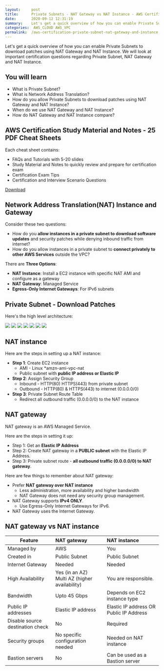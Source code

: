 ```yaml
---
layout:     post
title:      Private Subnets - NAT Gateway vs NAT Instance - AWS Certification Cheat Sheet
date:       2020-09-12 12:31:19
summary:    Let's get a quick overview of how you can enable Private Subnets to download patches using NAT Gateway and NAT Instance. We will look at important certification questions regarding Private Subnet, NAT Gateway and NAT Instance. 
categories:  AWS_CLOUD AWS_VPC
permalink:  /aws-certification-private-subnet-nat-gateway-and-instance
---
```


Let's get a quick overview of how you can enable Private Subnets to download patches using NAT Gateway and NAT Instance. We will look at important certification questions regarding Private Subnet, NAT Gateway and NAT Instance.

## You will learn
- What is Private Subnet?
- What is Network Address Translation?
- How do you allow Private Subnets to download patches using NAT Gateway and NAT Instance?
- When do we use NAT Gateway and NAT Instance?
- How do NAT Gateway and NAT Instance compare?

## AWS Certification Study Material and Notes - 25 PDF Cheat Sheets

Each cheat sheet contains:
- FAQs and Tutorials with 5-20 slides
- Study Material and Notes to quickly review and prepare for certification exam
- Certification Exam Tips
- Certification and Interview Scenario Questions

<div>
 <a href="https://links.in28minutes.com/cloud-in28minutes-teachable-free-link" target="_blank" class="button instagram">Download</a>
</div>


## Network Address Translation(NAT) Instance and Gateway
Consider these two questions:
- How do you **allow instances in a private subnet to download software updates** and security patches while denying inbound traffic from internet?
- How do you allow instances in a private subnet to **connect privately to other AWS Services** outside the VPC?

There are **Three Options**:
- **NAT Instance**: Install a EC2 instance with specific NAT AMI and configure as a gateway
- **NAT Gateway**: Managed Service
- **Egress-Only Internet Gateways**: For IPv6 subnets

## Private Subnet - Download Patches

Here's the high level architecture:

![](/images/aws/00-icons/ec2.png) 
![](/images/arrow.png) 
![](/images/aws/00-icons/natgateway.png) 
![](/images/arrow.png) 
![](/images/aws/00-icons/internetgateway.png) 
![](/images/arrow.png) 
![](/images/aws/00-icons/internet.png) 

## NAT instance

Here are the steps in setting up a NAT instance:
- **Step 1**: Create EC2 instance
	- AMI - Linux *amzn-ami-vpc-nat
	- Public subnet with **public IP address or Elastic IP**
- **Step 2**: Assign Security Group
	- Inbound - HTTP(80) HTTPS(443) from private subnet
	- Outbound - HTTP(80) & HTTPS(443) to internet (0.0.0.0/0)
- **Step 3**: Private Subnet Route Table
	- Redirect all outbound traffic (0.0.0.0/0) to the NAT instance

## NAT gateway

NAT gateway is an AWS Managed Service.

Here are the steps in setting it up:
- Step 1: Get an **Elastic IP Address**
- Step 2: Create NAT gateway in a **PUBLIC subnet** with the Elastic IP Address.
- Step 3: Private subnet route  - **all outbound traffic (0.0.0.0/0) to NAT gateway**.

Here are few things to remember about NAT gateway:
- Prefer **NAT gateway over NAT instance**
	- Less administration, more availability and higher bandwidth
	- NAT Gateway does not need any security group management.
- NAT Gateway supports **IPv4 ONLY**.
	- Use Egress-Only Internet Gateways for IPv6.
- NAT Gateway uses the Internet Gateway.

## NAT gateway vs NAT instance

|Feature|NAT gateway|NAT instance|
|--|:--|:--|
|Managed by|AWS|You|
|Created in|Public Subnet| Public Subnet|
|Internet Gateway| Needed | Needed|
|High Availability| Yes (in an AZ) <BR/>Multi AZ (higher availability) | You are responsible.|
|Bandwidth| Upto 45 Gbps|Depends on EC2 instance type|
|Public IP addresses| Elastic IP address| Elastic IP address OR Public IP Address| 
|Disable source destination check|No|Required|
|Security groups| No specific configuration needed| Needed on NAT instance |
|Bastion servers| No| Can be used as a Bastion server|
